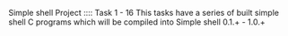 Simple shell Project ::::
Task 1 - 16
This tasks have a series of built simple shell C programs which will be compiled into 
Simple shell 0.1.+ - 1.0.+


